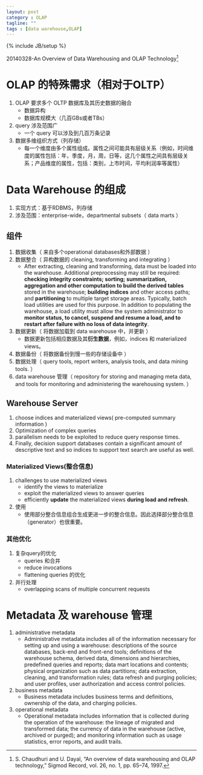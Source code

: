 ```yaml
---
layout: post
category : OLAP
tagline: ""
tags : [data warehouse,OLAP]
---
```

{% include JB/setup %}

20140328-An Overview of Data Warehousing and OLAP Technology[^1]
# OLAP 的特殊需求（相对于OLTP）
1. OLAP 要求多个 OLTP 数据库及其历史数据的融合
    * 数据异构
    * 数据库规模大（几百GBs或者TBs）
2. query 涉及范围广
    * 一个 query 可以涉及到几百万条记录
3. 数据多维组织方式（列存储）
    * 每一个维度由多个属性组成。属性之间可能具有层级关系（例如，时间维度的属性包括：年，季度，月，周，日等，这几个属性之间具有层级关系；产品维度的属性，包括：类别，上市时间，平均利润率等属性）

# Data Warehouse 的组成
1. 实现方式：基于RDBMS，列存储
2. 涉及范围：enterprise-wide，departmental subsets（ data marts ）

## 组件
1. 数据收集（ 来自多个operational databases和外部数据 ）
2. 数据整合（ 异构数据的 cleaning, transforming and integrating ）
    * After extracting, cleaning and transforming, data must be loaded into the warehouse. Additional preprocessing may still be required: **checking integrity constraints; sorting; summarization, aggregation and other computation to build the derived tables** stored in the warehouse; **building indices** and other access paths; and **partitioning** to multiple target storage areas. Typically, batch load utilities are used for this purpose. In addition to populating the warehouse, a load utility must allow the system administrator to **monitor status, to cancel, suspend and resume a load, and to restart after failure with no loss of data integrity**.
3. 数据更新（ 将数据加载到 data warehouse 中，并更新 ）
    * 数据更新包括相应数据及其**衍生数据**，例如，indices 和 materialized views。
4. 数据备份（ 将数据备份到慢一些的存储设备中 ）
5. 数据处理（ query tools, report writers, analysis tools, and data mining tools. ）
6. data warehouse 管理（ repository for storing and managing meta data, and tools for monitoring and administering the warehousing system. ）

## Warehouse Server
1. choose indices and materialized views( pre-computed summary information )
2. Optimization of complex queries
3. parallelism needs to be exploited to reduce query response times.
4. Finally, decision support databases contain a significant amount of descriptive text and so indices to support text search are useful as well.

### Materialized Views(整合信息)
1. challenges to use materialized views
    * identify the views to materialize
    * exploit the materialized views to answer queries
    * efficiently **update** the materialized views **during load and refresh**.
2. 使用
    * 使用部分整合信息组合生成更进一步的整合信息。因此选择部分整合信息（generator）也很重要。

### 其他优化
1. 复杂query的优化
    * queries 和合并
    * reduce invocations
    * flattening queries 的优化
2. 并行处理
    * overlapping scans of multiple concurrent requests
# Metadata 及 warehouse 管理
1. administrative metadata
    * Administrative metadata includes all of the information necessary for setting up and using a warehouse: descriptions of the source databases, back-end and front-end tools; definitions of the warehouse schema, derived data, dimensions and hierarchies, predefined queries and reports; data mart locations and contents; physical organization such as data partitions; data extraction, cleaning, and transformation rules; data refresh and purging policies; and user profiles, user authorization and access control policies.
2. business metadata
    * Business metadata includes business terms and definitions, ownership of the data, and charging policies.
3. operational metadata
    * Operational metadata includes information that is collected during the operation of the warehouse: the lineage of migrated and transformed data; the currency of data in the warehouse (active, archived or purged); and monitoring information such as usage statistics, error reports, and audit trails.

[^1]: S. Chaudhuri and U. Dayal, “An overview of data warehousing and OLAP technology,” Sigmod Record, vol. 26, no. 1, pp. 65–74, 1997.

